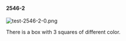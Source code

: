 #### 2546-2
![test-2546-2-0.png](https://github.com/lil-lab/nlvr/raw/master/nlvr/test/images/2/test-2546-2-0.png "test-2546-2-0.png")

There is a box with 3 squares of different color.